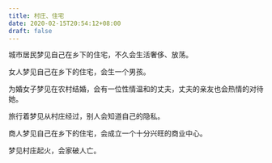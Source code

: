 ```yaml
---
title: 村庄、住宅
date: 2020-02-15T20:54:12+08:00
draft: false
---
```


城市居民梦见自己在乡下的住宅，不久会生活奢侈、放荡。



女人梦见自己在乡下的住宅，会生一个男孩。



为婚女子梦见在农村结婚，会有一位性情温和的丈夫，丈夫的亲友也会热情的对待她。



旅行着梦见从村庄经过，别人会知道自己的隐私。



商人梦见自己在乡下的住宅，会成立一个十分兴旺的商业中心。



梦见村庄起火，会家破人亡。

